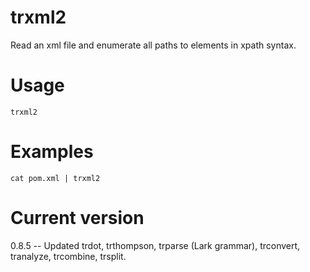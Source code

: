 # trxml2

Read an xml file and enumerate all paths to elements in xpath syntax.

# Usage

    trxml2

# Examples

    cat pom.xml | trxml2

# Current version

0.8.5 -- Updated trdot, trthompson, trparse (Lark grammar), trconvert, tranalyze, trcombine, trsplit.
